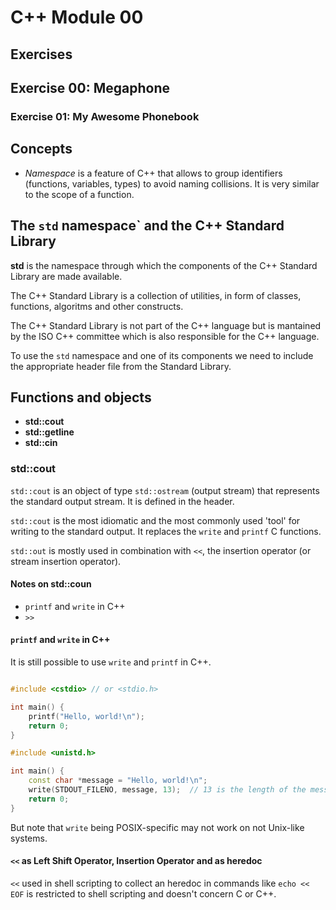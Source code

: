 # C++ Module 00

## Exercises

## Exercise 00: Megaphone

### Exercise 01: My Awesome Phonebook

## Concepts

- _Namespace_ is a feature of C++ that allows to group identifiers (functions, variables, types) to avoid naming collisions. It is very similar to the scope of a function.

## The `std` namespace` and the C++ Standard Library

**std** is the namespace through which the components of the C++ Standard Library are made available.

The C++ Standard Library is a collection of utilities, in form of classes, functions, algoritms and other constructs.

The C++ Standard Library is not part of the C++ language but is mantained by the ISO C++ committee which is also responsible for the C++ language.

To use the `std` namespace and one of its components we need to include the appropriate header file from the Standard Library.

## Functions and objects

- **std::cout**
- **std::getline**
- **std::cin**

### std::cout

`std::cout` is an object of type `std::ostream` (output stream) that represents the standard output stream. It is defined in the <iostream> header.

`std::cout` is the most idiomatic and the most commonly used 'tool' for writing to the standard output. It replaces the `write` and `printf` C functions.

`std::out` is mostly used in combination with `<<`, the insertion operator (or stream insertion operator).

#### Notes on std::coun

- `printf` and `write` in C++
- `>>`

#### `printf` and `write` in C++

It is still possible to use `write` and `printf` in C++.

```c++

#include <cstdio> // or <stdio.h>

int main() {
    printf("Hello, world!\n");
    return 0;
}


```

```c++
#include <unistd.h>

int main() {
    const char *message = "Hello, world!\n";
    write(STDOUT_FILENO, message, 13);  // 13 is the length of the message
    return 0;
}


```

But note that `write` being POSIX-specific may not work on not Unix-like systems.

#### `<<` as Left Shift Operator, Insertion Operator and as heredoc

`<<` used in shell scripting to collect an heredoc in commands like `echo << EOF` is restricted to shell scripting and doesn't concern C or C++.
